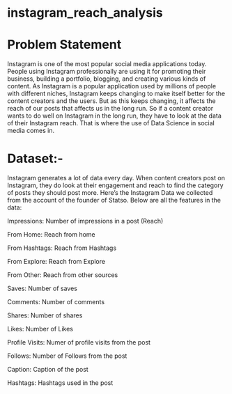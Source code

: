 # instagram_reach_analysis

# Problem Statement
Instagram is one of the most popular social media applications today. People using Instagram professionally are using it for promoting their business, building a portfolio, blogging, and creating various kinds of content. As Instagram is a popular application used by millions of people with different niches, Instagram keeps changing to make itself better for the content creators and the users. But as this keeps changing, it affects the reach of our posts that affects us in the long run. So if a content creator wants to do well on Instagram in the long run, they have to look at the data of their Instagram reach. That is where the use of Data Science in social media comes in.

# Dataset:-
Instagram generates a lot of data every day. When content creators post on Instagram, they do look at their engagement and reach to find the category of posts they should post more. Here’s the Instagram Data we collected from the account of the founder of Statso. Below are all the features in the data:

Impressions: Number of impressions in a post (Reach)

From Home: Reach from home

From Hashtags: Reach from Hashtags

From Explore: Reach from Explore

From Other: Reach from other sources

Saves: Number of saves

Comments: Number of comments

Shares: Number of shares

Likes: Number of Likes

Profile Visits: Numer of profile visits from the post

Follows: Number of Follows from the post

Caption: Caption of the post

Hashtags: Hashtags used in the post
